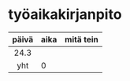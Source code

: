 # työaikakirjanpito

| päivä | aika | mitä tein  |
| :----:|:-----| :-----|
| 24.3 |     |  |
| yht   | 0   |  | 
